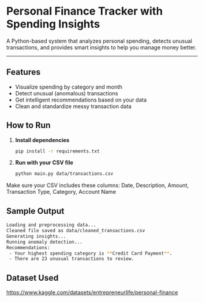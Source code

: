 # Personal Finance Tracker with Spending Insights

A Python-based system that analyzes personal spending, detects unusual transactions, and provides smart insights to help you manage money better.

---

## Features

- Visualize spending by category and month  
- Detect unusual (anomalous) transactions  
- Get intelligent recommendations based on your data  
- Clean and standardize messy transaction data  
## How to Run

1. **Install dependencies**
   ```bash
   pip install -r requirements.txt
2. **Run with your CSV file**
   ```bash
   python main.py data/transactions.csv
Make sure your CSV includes these columns:
Date, Description, Amount, Transaction Type, Category, Account Name

## Sample Output
  ```bash
  Loading and preprocessing data...
  Cleaned file saved as data/cleaned_transactions.csv
  Generating insights...
  Running anomaly detection...
  Recommendations:
   - Your highest spending category is **Credit Card Payment**.
   - There are 23 unusual transactions to review.
  ```
## Dataset Used
  https://www.kaggle.com/datasets/entrepreneurlife/personal-finance

